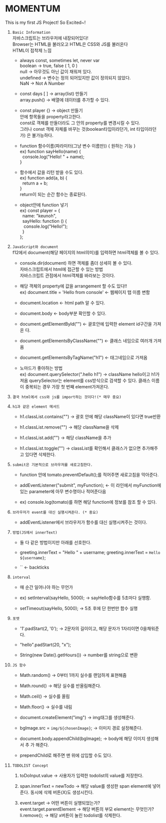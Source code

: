 # MOMENTUM
This is my first JS Project! So Excited~! 

1. `Basic Information`   
	자바스크립트는 브라우저에 내장되어있다!   
	Browser는 HTML을 불러오고 HTML은 CSS와 JS를 불러온다   
	HTML이 접착제 느낌

	* always const, sometimes let, never var  
	boolean -> true, false  ( 1, 0 )  
	null -> 아무것도 아닌 값이 채워져 있다.  
	undefined -> 변수는 정의 되어있지만 값이 정의되지 않았다.  
	NaN -> Not A Number  

	* const days [ ] -> array(list) 만들기  
	array.push() -> 배열에 데이터를 추가할 수 있다.

	* const player {} -> object 만들기  
	안에 항목들을 property라고한다.  
	const로 객체를 만들더라도 그 안의 property를 변경시킬 수 있다.  
	그러나 const 객체 자체를 바꾸는 것(boolean타입이라던가, int 타입이라던가)
	은 불가능하다.

	* function 함수이름(파라미터(그냥 변수 이름만)) { 원하는 기능 }  
	ex) function sayHello(name) {  
	&nbsp;	console.log("Hello! " + name);  
	}
	
	* 함수에서 값을 리턴 받을 수도 있다.  
	ex) function add(a, b) {  
	&nbsp;	return a + b;  
	}  
	return이 되는 순간 함수는 종료된다.

	* object안에 function 넣기  
	ex) const player = {  
	&nbsp;	name: "keunoh",  
	&nbsp;	sayHello: function () {  
	&nbsp;&nbsp;		console.log("Hello!");  
    &nbsp;	}  
	};

2. `JavaScript와 document`   
	f12에서 document(해당 페이지의 html의미)를 입력하면 html객체를 볼 수 있다.  

	* console.dir(document) 하면 객체를 좀더 상세히 볼 수 있다.  
	자바스크립트에서 html에 접근할 수 있는 방법  
	자바스크립트 관점에서 html객체를 바라보는 것이다.  
	
	* 해당 객체의 property에 값을 arrangement 할 수도 있다!!  
	ex) document.title = 'Hello from console' <- 웹페이지 탭 이름 변함   
	* document.location <- html path 알 수 있다.  
	
	* document.body <-  body부분 확인할 수 있다.  
	
	* document.getElementById("") <- 괄호안에 입력한 element id구간을 가져온	다.  
	
	* document.getElementsByClassName("") <- 클래스 네임으로 여러개 가져옴  
	
	* document.getElementsByTagName("h1") <- 태그네임으로 가져옴  
  
	* 노마드가 좋아하는 방법  
	ex) document.querySelector(".hello h1") -> className hello이고 h1가져옴
	querySelector는 element를 css방식으로 검색할 수 있다. 
	클래스 이름이 중복되는 경우 가장 첫 번째 element가져온다.

3. `결국 html에서 css와 js를 import하는 것이다!(* 매우 중요)`

4. `h1과 같은 element 메서드`  
	* h1.classList.contains("") -> 괄호 안에 해당 className이 있다면 true반환

	* h1.classList.remove("") -> 해당 className을 삭제

	* h1.classList.add("") -> 해당 className을 추가

	* h1.classList.toggle("") -> classList를 확인해서 클래스가 없으면 추가해주고 있다면 삭제한다.

5. `submit은 기본적으로 브라우저를 새로고침한다.`
	* function 안에 tomato.preventDefault();를 적어주면 새로고침을 막아준다.
	
	* addEventListener("submit", myFunction); <- 이 라인에서 myFunction에
	있는 parameter에 아무 변수명이나 적어준다음 
	
	* ex) console.log(tomato)를 하면 해당 function에 정보를 참조 할 수 있다.


6. `브라우저가 event를 대신 실행시켜준다. (* 중요)`
	* addEventListener에서 브라우저가 함수를 대신 실행시켜주는 것이다.

7. `방법(JS에서 innerText)`
	* 둘 다 같은 방법이지만 아래를 선호한다.
	
	* greeting.innerText = "Hello " + username;
    	greeting.innerText = `Hello ${username}`;
	
	* `` <- backticks

8. `interval` 
	* 매 순간 일어나야 하는 무언가
	
	* ex) setInterval(sayHello, 5000); -> sayHello함수를 5초마다 실행함.
	
	* setTimeout(sayHello, 5000); -> 5초 후에 단 한번만 함수 실행

9. `포맷`
	* '1'.padStart(2, '0'); -> 2문자의 길이이고, 해당 문자가 1자리이면 0을채워준다.
	
	* "hello".padStart(20, "x");
	
	* String(new Date().getHours()) -> number를 string으로 변환

10. `JS 함수`
	* Math.random() -> 0부터 1까지 실수를 랜덤하게 표현해줌
	* Math.round() -> 해당 실수를 반올림해준다.
	* Math.ceil() -> 실수를 올림
	* Math.floor() -> 실수를 내림

	* document.createElement("img") -> img태그를 생성해준다.
	* bgImage.src = `img/${chosenImage}`; -> 이미지 경로 설정해준다.
	* document.body.appendChild(bgImage); -> body에 해당 이미지 생성해서 추	가 해준다.
	* prependChild로 해주면 맨 위에 삽입할 수도 있다.

11. `TODOLIST Concept`
	1. toDoInput.value -> 사용자가 입력한 todolist의 value를 저장한다.
	
	2. span.innerText = newTodo -> 해당 value를 생성한 span element에 넣어	준다.
	동시에 삭제 버튼(X)도 생성시킨다. 

	3. event.target -> 어떤 버튼이 실행되었는가?  
	event.target.parentElement -> 해당 버튼의 부모 element는 무엇인가?  
	li.remove(); -> 해당 x버튼이 눌린 todolist를 삭제한다.
	